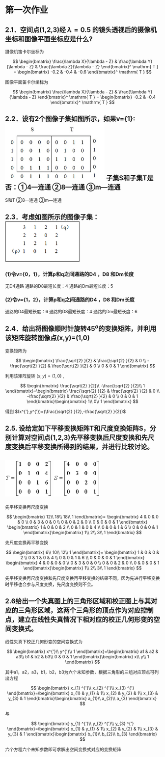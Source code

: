# 第一次作业

## 2.1．空间点(1,2,3)经 $\lambda=0.5$ 的镜头透视后的摄像机坐标和图像平面坐标应是什么?

摄像机笛卡尔坐标为

$$
\begin{bmatrix}
\frac{\lambda X}{\lambda - Z}  & \frac{\lambda Y}{\lambda - Z}  & \frac{\lambda Z}{\lambda - Z}
\end{bmatrix}^ \mathrm{ T } = \begin{bmatrix}
-0.2  & -0.4  & -0.6
\end{bmatrix}^ \mathrm{ T }
$$

图像平面笛卡尔坐标为

$$
\begin{bmatrix}
\frac{\lambda X}{\lambda - Z}  & \frac{\lambda Y}{\lambda - Z}
\end{bmatrix}^ \mathrm{ T } = \begin{bmatrix}
-0.2  & -0.4
\end{bmatrix}^ \mathrm{ T }
$$

## 2.2．设有2个图像子集如图所示，如果v={1}:![2.2](2.2.jpg) 子集S和子集T是否：①4—连通 ②8—连通 ③m—连通
S和T ②8—连通 ③m—连通

## 2.3．考虑如图所示的图像子集：![2.3](2.3.png)



### (1)令v={0，1}，计算p和q之间通路的D4 ，D8 和Dm长度

无D4通路    通路的D8最短长度：4   通路的Dm最短长度：5

### (2)令v={1，2}，计算p和q之间通路的D4 ，D8 和Dm长度

通路的D4最短长度：6    通路的D8最短长度：4    通路的Dm最短长度：6

## 2.4．给出将图像顺时针旋转$45^o$的变换矩阵，并利用该矩阵旋转图像点(x,y)=(1,0)

变换矩阵为

$$
\begin{bmatrix}
  \frac{\sqrt{2} }{2} & \frac{\sqrt{2} }{2} & 0 \\
  -\frac{\sqrt{2} }{2} & \frac{\sqrt{2} }{2} & 0 \\
  0 & 0 & 1
\end{bmatrix}
$$

利用该矩阵旋转 $(x,y)=(1,0)$ , 

$$
\begin{bmatrix}
 \frac{\sqrt{2} }{2}\\
 -\frac{\sqrt{2} }{2}\\
 1
\end{bmatrix}=\begin{bmatrix}
  \frac{\sqrt{2} }{2} & \frac{\sqrt{2} }{2} & 0 \\
  -\frac{\sqrt{2} }{2} & \frac{\sqrt{2} }{2} & 0 \\
  0 & 0 & 1
\end{bmatrix}\begin{bmatrix}
 1\\
 0\\
 1
\end{bmatrix}
$$

得到 $(x^{'},y^{'})=(\frac{\sqrt{2} }{2},-\frac{\sqrt{2} }{2})$

## 2.5. 设给定如下平移变换矩阵T和尺度变换矩阵S，分别计算对空间点(1,2,3)先平移变换后尺度变换和先尺度变换后平移变换所得到的结果，并进行比较讨论。

## 									![2.5.1](2.5.1.png)					![2.5.2](2.5.2.png)

先平移变换再尺度变换

$$ 
\begin{bmatrix}
 12\\
 18\\
 18\\
 1
\end{bmatrix}=
\begin{bmatrix}
  4 & 0 & 0 & 0 \\
  0 & 3 & 0 & 0 \\
  0 & 0 & 2 & 0 \\
  0 & 0 & 0 & 1
\end{bmatrix} \begin{bmatrix}
  1 & 0 & 0 & 2 \\
  0 & 1 & 0 & 4 \\
  0 & 0 & 1 & 6 \\
  0 & 0 & 0 & 1
\end{bmatrix}\begin{bmatrix}
 1\\
 2\\
 3\\
 1
\end{bmatrix} 
$$

先尺度变换再平移变换

$$ 
\begin{bmatrix}
 6\\
 10\\
 12\\
 1
\end{bmatrix}=
\begin{bmatrix}
  1 & 0 & 0 & 2 \\
  0 & 1 & 0 & 4 \\
  0 & 0 & 1 & 6 \\
  0 & 0 & 0 & 1
\end{bmatrix} \begin{bmatrix}
  4 & 0 & 0 & 0 \\
  0 & 3 & 0 & 0 \\
  0 & 0 & 2 & 0 \\
  0 & 0 & 0 & 1
\end{bmatrix}\begin{bmatrix}
 1\\
 2\\
 3\\
 1
\end{bmatrix}
$$

先平移变换再尺度变换和先尺度变换再平移变换的结果不同，因为先进行平移变换时平移也会参与尺度变换，先尺度变换则不会。

## 2.6给出一个失真图上的三角形区域和校正图上与其对应的三角形区域，这两个三角形的顶点作为对应控制点，建立在线性失真情况下相对应的校正几何形变的空间变换式。

线性失真下校正几何形变的空间变换式为

$$
\begin{bmatrix}
 x^{'}\\
 y^{'}\\
 1
\end{bmatrix}=\begin{bmatrix}
 a1 & a2 & a3\\
 b1 & b2 & b3\\
 0  & 0  & 1
\end{bmatrix}\begin{bmatrix}
 x\\
 y\\
 1
\end{bmatrix}
$$

其中a1，a2，a3，b1，b2，b3为六个未知参数，根据三角形的三组对应顶点可列出方程

$$
\begin{bmatrix}
 x_{1} ^{'}\\
 x_{2} ^{'}\\
 x_{3} ^{'}
\end{bmatrix}=\begin{bmatrix}
 x_{1} & y_{1} & 1\\
 x_{2} & y_{2} & 1\\
 x_{3} & y_{3} & 1
\end{bmatrix}\begin{bmatrix}
 a_{1}\\
 a_{2}\\
 a_{3}
\end{bmatrix}
$$

与

$$
\begin{bmatrix}
 y_{1} ^{'}\\
 y_{2} ^{'}\\
 y_{3} ^{'}
\end{bmatrix}=\begin{bmatrix}
 x_{1} & y_{1} & 1\\
 x_{2} & y_{2} & 1\\
 x_{3} & y_{3} & 1
\end{bmatrix}\begin{bmatrix}
 b_{1}\\
 b_{2}\\
 b_{3}
\end{bmatrix}
$$

六个方程六个未知参数即可求解出空间变换式对应的变换矩阵
